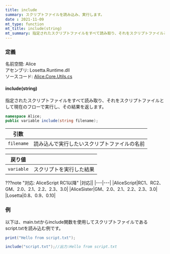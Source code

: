 ```yaml
---
title: include
summary: スクリプトファイルを読み込み、実行します。
date : 2021-11-09
mt_type: function
mt_title: include(string)
mt_summary: 指定されたスクリプトファイルをすべて読み取り、それをスクリプトファイルとして現在のフローで実行し、その結果を返します。
---
```


### 定義
名前空間: Alice<br/>
アセンブリ: Losetta.Runtime.dll<br/>
ソースコード: [Alice.Core.Utils.cs](https://github.com/WSOFT-Project/Losetta/blob/master/Losetta.Runtime/Core/Alice.Core.Utils.cs)

#### include(string)

指定されたスクリプトファイルをすべて読み取り、それをスクリプトファイルとして現在のフローで実行し、その結果を返します。

```cs title="AliceScript"
namespace Alice;
public variable include(string filename);
```

|引数| |
|-|-|
|`filename`| 読み込んで実行したいスクリプトファイルの名前|

|戻り値| |
|-|-|
|`variable`| スクリプトを実行した結果|

???note "対応: AliceScript RC1以降"
    |対応||
    |---|---|
    |AliceScript|RC1、RC2、GM、2.0、2.1、2.2、2.3、3.0|
    |AliceSister|GM、2.0、2.1、2.2、2.3、3.0|
    |Losetta|0.8、0.9、0.10|

### 例
以下は、main.txtからinclude関数を使用してスクリプトファイルであるscript.txtを読み込む例です。

```cs title="script.txt"
print("Hello from script.txt");
```

```cs title="main.txt"
include("script.txt");//出力:Hello from script.txt
```
